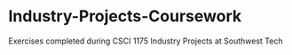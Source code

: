# Industry-Projects-Coursework
Exercises completed during CSCI 1175 Industry Projects at Southwest Tech
